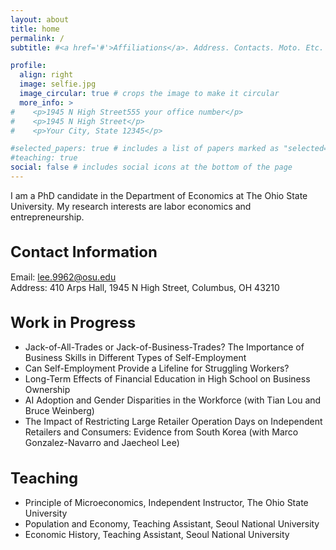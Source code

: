 ```yaml
---
layout: about
title: home 
permalink: /
subtitle: #<a href='#'>Affiliations</a>. Address. Contacts. Moto. Etc.

profile:
  align: right
  image: selfie.jpg
  image_circular: true # crops the image to make it circular
  more_info: >
#    <p>1945 N High Street555 your office number</p>
#    <p>1945 N High Street</p>
#    <p>Your City, State 12345</p>

#selected_papers: true # includes a list of papers marked as "selected={true}"
#teaching: true
social: false # includes social icons at the bottom of the page
---
```


I am a PhD candidate in the Department of Economics at The Ohio State University. My research interests are labor economics and entrepreneurship.  

<style>
h1 {
  font-size: 24px;
}
</style>

<h1>Contact Information</h1>

Email: <a href="lee.9962@osu.edu">lee.9962@osu.edu</a><br>
Address: 410 Arps Hall, 1945 N High Street, Columbus, OH 43210<br>

<h1>Work in Progress</h1>

<ul>
  <li>Jack-of-All-Trades or Jack-of-Business-Trades? The Importance of Business Skills in Different Types of Self-Employment</li>
  <li>Can Self-Employment Provide a Lifeline for Struggling Workers?</li>
  <li>Long-Term Effects of Financial Education in High School on Business Ownership</li>
  <li>AI Adoption and Gender Disparities in the Workforce (with Tian Lou and Bruce Weinberg)</li>
  <li>The Impact of Restricting Large Retailer Operation Days on Independent Retailers and Consumers: Evidence from South Korea (with Marco Gonzalez-Navarro and Jaecheol Lee)</li>
</ul>

<h1>Teaching</h1>

<ul>
  <li>Principle of Microeconomics, Independent Instructor, The Ohio State University</li>
  <li>Population and Economy, Teaching Assistant, Seoul National University</li>
  <li>Economic History, Teaching Assistant, Seoul National University</li>
</ul>
